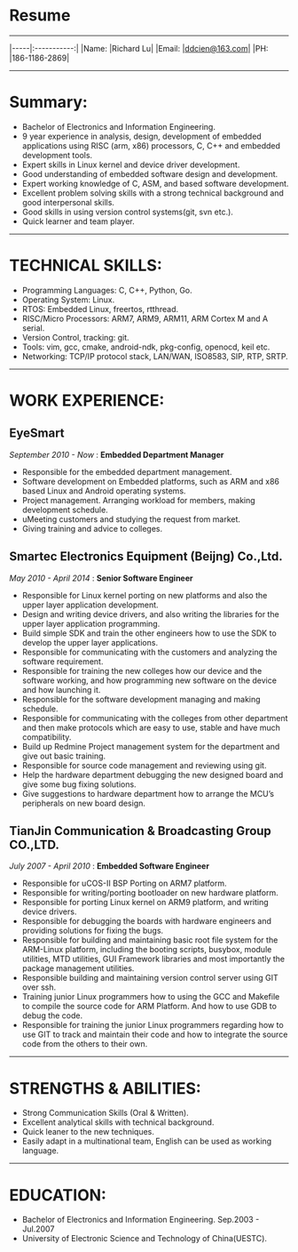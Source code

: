 # Resume

---
|-----|:-----------:|
|Name:  |Richard Lu|
|Email: |<ddcien@163.com>|
|PH:    |186-1186-2869|

---
# Summary:
* Bachelor of Electronics and Information Engineering.
* 9 year experience in analysis, design, development of embedded applications using RISC (arm, x86) processors, C, C++ and embedded development tools.
* Expert skills in Linux kernel and device driver development.
* Good understanding of embedded software design and development.
* Expert working knowledge of C, ASM, and based software development.
* Excellent problem solving skills with a strong technical background and good interpersonal skills.
* Good skills in using version control systems(git, svn etc.).
* Quick learner and team player.

---
# TECHNICAL SKILLS:
* Programming Languages: C, C++, Python, Go.
* Operating System: Linux.
* RTOS: Embedded Linux, freertos, rtthread.
* RISC/Micro Processors: ARM7, ARM9, ARM11, ARM Cortex M and A serial.
* Version Control, tracking: git.
* Tools: vim, gcc, cmake, android-ndk, pkg-config, openocd, keil etc.
* Networking: TCP/IP protocol stack, LAN/WAN, ISO8583, SIP, RTP, SRTP.

---
# WORK EXPERIENCE:
## EyeSmart
*September 2010 - Now* :
**Embedded Department Manager**

* Responsible for the embedded department management.
* Software development on Embedded platforms, such as ARM and x86 based Linux and Android operating systems.
* Project management. Arranging workload for members, making development schedule.
* uMeeting customers and studying the request from market.
* Giving training and advice to colleges.
 
## Smartec Electronics Equipment (Beijng) Co.,Ltd. 
*May 2010 - April 2014*	:
**Senior Software Engineer**

* Responsible for Linux kernel porting on new platforms and also the upper layer application development.
* Design and writing device drivers, and also writing the libraries for the upper layer application programming.
* Build simple SDK and train the other engineers how to use the SDK to develop the upper layer applications.
* Responsible for communicating with the customers and analyzing the software requirement.
* Responsible for training the new colleges how our device and the software working, and how programming new software on the device and how launching it.
* Responsible for the software development managing and making schedule.
* Responsible for communicating with the colleges from other department and then make protocols which are easy to use, stable and have much compatibility.
* Build up Redmine Project management system for the department and give out basic training.
* Responsible for source code management and reviewing using git.
* Help the hardware department debugging the new designed board and give some bug fixing solutions.
* Give suggestions to hardware department how to arrange the MCU’s peripherals on new board design.

## TianJin Communication & Broadcasting Group CO.,LTD. 
*July 2007 - April 2010* :
**Embedded Software Engineer**

* Responsible for uCOS-II BSP Porting on ARM7 platform.
* Responsible for writing/porting bootloader on new hardware platform.
* Responsible for porting Linux kernel on ARM9 platform, and writing device drivers.
* Responsible for debugging the boards with hardware engineers and providing solutions for fixing the bugs.
* Responsible for building and maintaining basic root file system for the ARM-Linux platform, including the booting scripts, busybox, module utilities, MTD utilities, GUI Framework libraries and most importantly the package management utilities.
* Responsible building and maintaining version control server using GIT over ssh.
* Training junior Linux programmers how to using the GCC and Makefile to compile the source code for ARM Platform. And how to use GDB to debug the code.
* Responsible for training the junior Linux programmers regarding how to use GIT to track and maintain their code and how to integrate the source code from the others to their own.

---
# STRENGTHS & ABILITIES:
* Strong Communication Skills (Oral & Written).
* Excellent analytical skills with technical background.
* Quick leaner to the new techniques.
* Easily adapt in a multinational team, English can be used as working language.
 
---
# EDUCATION:
* Bachelor of Electronics and Information Engineering.  Sep.2003 - Jul.2007
* University of Electronic Science and Technology of China(UESTC).
